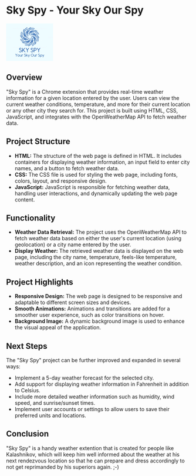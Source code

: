 # Sky Spy - Your Sky Our Spy

![Your Logo](images/icon128.jpg)

## Overview
"Sky Spy" is a Chrome extension that provides real-time weather information for a given location entered by the user. Users can view the current weather conditions, temperature, and more for their current location or any other city they search for. This project is built using HTML, CSS, JavaScript, and integrates with the OpenWeatherMap API to fetch weather data.

## Project Structure
- **HTML:** The structure of the web page is defined in HTML. It includes containers for displaying weather information, an input field to enter city names, and a button to fetch weather data.
- **CSS:** The CSS file is used for styling the web page, including fonts, colors, layout, and responsive design.
- **JavaScript:** JavaScript is responsible for fetching weather data, handling user interactions, and dynamically updating the web page content.

## Functionality
- **Weather Data Retrieval:** The project uses the OpenWeatherMap API to fetch weather data based on either the user's current location (using geolocation) or a city name entered by the user.
- **Display Weather:** The retrieved weather data is displayed on the web page, including the city name, temperature, feels-like temperature, weather description, and an icon representing the weather condition.

## Project Highlights
- **Responsive Design:** The web page is designed to be responsive and adaptable to different screen sizes and devices.
- **Smooth Animations:** Animations and transitions are added for a smoother user experience, such as color transitions on hover.
- **Background Image:** A dynamic background image is used to enhance the visual appeal of the application.

## Next Steps
The "Sky Spy" project can be further improved and expanded in several ways:
- Implement a 5-day weather forecast for the selected city.
- Add support for displaying weather information in Fahrenheit in addition to Celsius.
- Include more detailed weather information such as humidity, wind speed, and sunrise/sunset times.
- Implement user accounts or settings to allow users to save their preferred units and locations.

## Conclusion
"Sky Spy" is a handy weather extention that is created for people like Kalashnikov, which will keep him well informed about the weather at his next rendezvous location so that he can prepare and dress accordingly to not get reprimanded by his superiors again. ;-)


